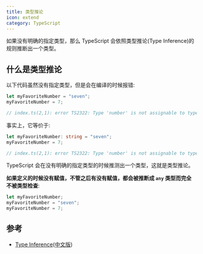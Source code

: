 ```yaml
---
title: 类型推论
icon: extend
category: TypeScript
---
```


如果没有明确的指定类型，那么 TypeScript 会依照类型推论(Type Inference)的规则推断出一个类型。

<!-- more -->

## 什么是类型推论

以下代码虽然没有指定类型，但是会在编译的时候报错:

```ts
let myFavoriteNumber = "seven";
myFavoriteNumber = 7;

// index.ts(2,1): error TS2322: Type 'number' is not assignable to type 'string'.
```

事实上，它等价于:

```ts
let myFavoriteNumber: string = "seven";
myFavoriteNumber = 7;

// index.ts(2,1): error TS2322: Type 'number' is not assignable to type 'string'.
```

TypeScript 会在没有明确的指定类型的时候推测出一个类型，这就是类型推论。

**如果定义的时候没有赋值，不管之后有没有赋值，都会被推断成 `any` 类型而完全不被类型检查**:

```ts
let myFavoriteNumber;
myFavoriteNumber = "seven";
myFavoriteNumber = 7;
```

## 参考

- [Type Inference](http://www.typescriptlang.org/docs/handbook/type-inference.html)([中文版](https://zhongsp.gitbooks.io/typescript-handbook/content/doc/handbook/Type%20Inference.html))
